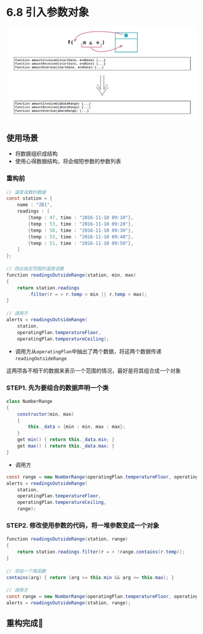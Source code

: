 
# 6.8 引入参数对象

![](../img/6.8.jpg)

## 使用场景

- 将数据组织成结构
- 使用心得数据结构，将会缩短参数的参数列表

### 重构前

```java
// 温度读数的数据
const station = {
    name : "ZB1",
    readings : [
        {temp : 47, time : "2016-11-10 09:10"},
        {temp : 53, time : "2016-11-10 09:20"},
        {temp : 58, time : "2016-11-10 09:30"},
        {temp : 53, time : "2016-11-10 09:40"},
        {temp : 51, time : "2016-11-10 09:50"},
    ]
};

// 找出指定范围的温度读数
function readingsOutsideRange(station, min, max)
{
    return station.readings
        .filter(r = > r.temp < min || r.temp > max);
}

// 调用方
alerts = readingsOutsideRange(
    station,
    operatingPlan.temperatureFloor,
    operatingPlan.temperatureCeiling);

```

- 调用方从`operatingPlan`中抽出了两个数据，将这两个数据传递 `readingOutsideRange`

这两项各不相干的数据来表示一个范围的情况，最好是将其组合成一个对象

### STEP1. 先为要组合的数据声明一个类

```java
class NumberRange
{
    constructor(min, max)
    {
        this._data = {min : min, max : max};
    }
    get min() { return this._data.min; }
    get max() { return this._data.max; }
}
```

- 调用方

```java
const range = new NumberRange(operatingPlan.temperatureFloor, operatingPlan.temperatureCeiling);
alerts = readingsOutsideRange(
    station,
    operatingPlan.temperatureFloor,
    operatingPlan.temperatureCeiling,
    range);
```

### STEP2. 修改使用参数的代码，将一堆参数变成一个对象

```java
function readingsOutsideRange(station, range)
{
    return station.readings.filter(r = > !range.contains(r.temp));
}

// 添加一个类函数
contains(arg) { return (arg >= this.min && arg <= this.max); }

// 调用方
const range = new NumberRange(operatingPlan.temperatureFloor, operatingPlan.temperatureCeiling);
alerts = readingsOutsideRange(station, range);
```

## 重构完成🎀
